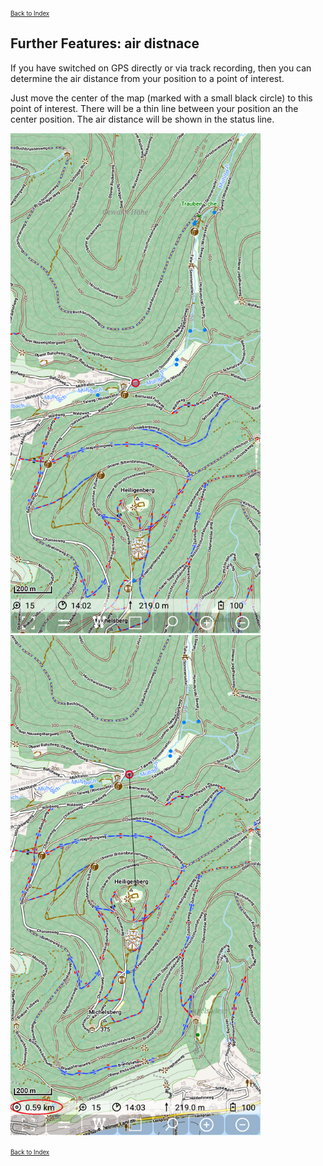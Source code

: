 <small><small>[Back to Index](../../../index.md)</small></small>

## Further Features: air distnace

If you have switched on GPS directly or via track recording, then you can determine the 
air distance from your position to a point of interest.

Just move the center of the map (marked with a small black circle) to this point of interest.
There will be a thin line between your position an the center position. The air distance will be 
shown in the status line.

<img src="./air1.png" width="400" />&nbsp;
<img src="./air2.png" width="400" />&nbsp;

<small><small>[Back to Index](../../../index.md)</small></small>
